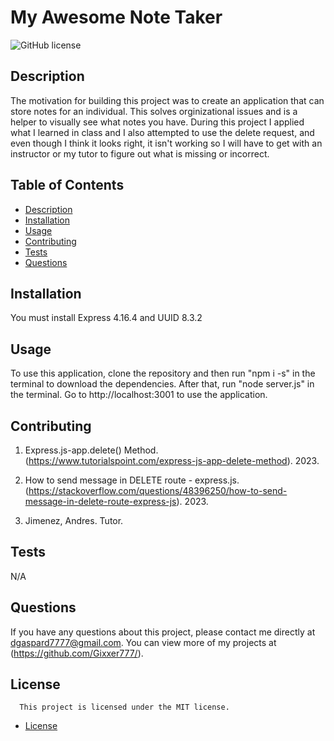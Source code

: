 # My Awesome Note Taker
  ![GitHub license](https://img.shields.io/badge/license-MIT-blue.svg)
 
  ## Description
  The motivation for building this project was to create an application that can store notes for an individual. This solves orginizational issues and is a helper to visually see what notes you have. During this project I applied what I learned in class and I also attempted to use the delete request, and even though I think it looks right, it isn't working so I will have to get with an instructor or my tutor to figure out what is missing or incorrect.
 
  ## Table of Contents
  * [Description](#description)
  * [Installation](#installation)
  * [Usage](#usage)
  * [Contributing](#contributing)
  * [Tests](#tests)
  * [Questions](#questions)
 
  ## Installation
  You must install Express 4.16.4 and UUID 8.3.2
 
  ## Usage
  To use this application, clone the repository and then run "npm i -s" in the terminal to download the dependencies. After that, run "node server.js" in the terminal. Go to http://localhost:3001 to use the application.
 
  ## Contributing
  1. Express.js-app.delete() Method. (https://www.tutorialspoint.com/express-js-app-delete-method). 2023.
 
  2. How to send message in DELETE route - express.js. (https://stackoverflow.com/questions/48396250/how-to-send-message-in-delete-route-express-js). 2023.

  3. Jimenez, Andres. Tutor.
  
  ## Tests
  N/A
 
  ## Questions
  If you have any questions about this project, please contact me directly at dgaspard7777@gmail.com. You can view more of my projects at (https://github.com/Gixxer777/).
 
  ## License

      This project is licensed under the MIT license.
  
* [License](#license)


